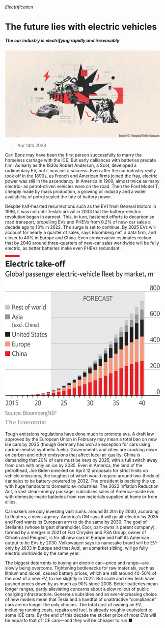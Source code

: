 ###### Electrification

# The future lies with electric vehicles 

##### The car industry is electrifying rapidly and irrevocably 

![image](images/20230422_SRD002.jpg) 

> Apr 14th 2023 

Carl Benz may have been the first person successfully to marry the horseless carriage with the ICE. But early dalliances with batteries predate him. As early as the 1830s Robert Anderson, a Scot, developed a rudimentary EV, but it was not a success. Even after the car industry really took off in the 1890s, as French and American firms joined the fray, electric power was still in the ascendancy. In America in 1900, almost twice as many electric- as petrol-driven vehicles were on the road. Then the Ford Model T, cheaply made by mass production, a growing oil industry and a wider availability of petrol sealed the fate of battery power. 

Despite half-hearted resurrections such as the EV1 from General Motors in 1996, it was not until Tesla’s arrival in 2003 that the battery-electric revolution began in earnest. This, in turn, hastened efforts to decarbonise road transport, propelling EVs and PHEVs from 0.2% of new-car sales a decade ago to 13% in 2022. The surge is set to continue. By 2025 EVs will account for nearly a quarter of sales, says Bloomberg nef, a data firm, and closer to 40% in Europe and China. Even conservative estimates reckon that by 2040 around three-quarters of new-car sales worldwide will be fully electric, as better batteries make even PHEVs redundant. 

![image](images/20230422_SRC536.png) 


Tough emissions regulations have done much to promote evs. A draft law approved by the European Union in February may mean a total ban on new ice cars by 2035 (though Germany has won an exception for cars using carbon-neutral synthetic fuels). Governments and cities are cracking down on carbon and other emissions that affect local air quality. China is demanding that 20% of cars must be nevs by 2025, with a full switch away from cars with only an ice by 2035. Even in America, the land of the petrolhead, Joe Biden unveiled on April 12 proposals for strict limits on vehicle emissions, the toughest of which would require around two-thirds of car sales to be battery-powered by 2032. The president is backing this up with huge handouts to domestic ev industries. The 2022 Inflation Reduction Act, a vast clean-energy package, subsidises sales of America-made evs with domestic-made batteries from raw materials supplied at home or from allies.

Carmakers are duly investing vast sums: around $1.2trn by 2030, according to Reuters, a news agency. America’s GM says it will go all-electric by 2035 and Ford wants its European arm to do the same by 2030. The goal of Stellantis (whose largest shareholder, Exor, part-owns ’s parent company), formed by a merger in 2021 of Fiat Chrysler and PSA Group, owner of Citroën and Peugeot, is for all new cars in Europe and half its American output to be EVs by 2030. Volkswagen says its namesake brand will be EV-only by 2033 in Europe and that Audi, an upmarket sibling, will go fully electric worldwide by the same year. 

The biggest deterrents to buying an electric car—price and range—are slowly being overcome. Tightening bottlenecks for raw materials, such as lithium and nickel, caused battery prices, which are still around 40-50% of the cost of a new EV, to rise slightly in 2022. But scale and new tech have pushed prices down by as much as 90% since 2008. Better batteries mean longer ranges, partly alleviating concerns about a slow rollout of public charging infrastructure. Generous subsidies and an ever-increasing choice of new models mean that Tesla and a handful of unattractive “compliance” cars are no longer the only choices. The total cost of owning an EV, including running costs, repairs and fuel, is already roughly equivalent to some ICE cars. By the end of this decade the sticker price of most EVs will be equal to that of ICE cars—and they will be cheaper to run.■

